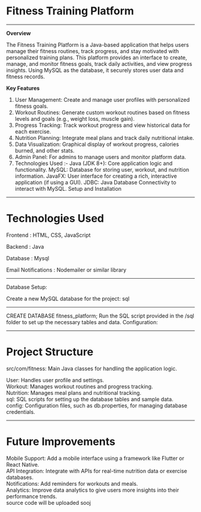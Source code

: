 # Fitness Training Platform

---
 
**Overview**

The Fitness Training Platform is a Java-based application that helps users manage their fitness routines, track progress, and stay motivated with personalized training plans. This platform provides an interface to create, manage, and monitor fitness goals, track daily activities, and view progress insights. Using MySQL as the database, it securely stores user data and fitness records.



**Key Features**
1. User Management: Create and manage user profiles with personalized fitness goals.
2. Workout Routines: Generate custom workout routines based on fitness levels and goals (e.g., weight loss, muscle gain).
3. Progress Tracking: Track workout progress and view historical data for each exercise.
4. Nutrition Planning: Integrate meal plans and track daily nutritional intake.
5. Data Visualization: Graphical display of workout progress, calories burned, and other stats.
6. Admin Panel: For admins to manage users and monitor platform data.
7. Technologies Used :-
Java (JDK 8+): Core application logic and functionality.
MySQL: Database for storing user, workout, and nutrition information.
JavaFX: User interface for creating a rich, interactive application (if using a GUI).
JDBC: Java Database Connectivity to interact with MySQL.
Setup and Installation

--- 

# Technologies Used


Frontend : HTML, CSS, JavaScript

Backend : Java

Database : Mysql

Email Notifications : Nodemailer or similar library

---

Database Setup:

Create a new MySQL database for the project:
sql

---

CREATE DATABASE fitness_platform;
Run the SQL script provided in the /sql folder to set up the necessary tables and data.
Configuration:

---

# Project Structure

src/com/fitness: Main Java classes for handling the application logic.

User: Handles user profile and settings.<br>
Workout: Manages workout routines and progress tracking.<br>
Nutrition: Manages meal plans and nutritional tracking.<br>
sql: SQL scripts for setting up the database tables and sample data.<br>
config: Configuration files, such as db.properties, for managing database credentials.<br>

---

# Future Improvements

Mobile Support: Add a mobile interface using a framework like Flutter or React Native.<br>
API Integration: Integrate with APIs for real-time nutrition data or exercise databases.<br>
Notifications: Add reminders for workouts and meals.<br>
Analytics: Improve data analytics to give users more insights into their performance trends.<br>
                                                                                                                                                    source code will be uploaded sooj
